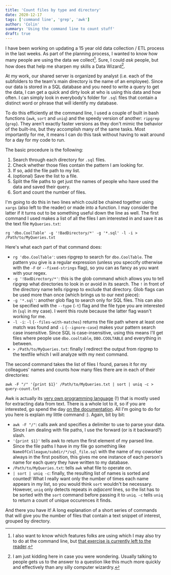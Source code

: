 ```yaml
---
title: 'Count files by type and directory'
date: 2020-12-17
tags: ['command line', 'grep', 'awk']
author: 'Colin'
summary: 'Using the command line to count stuff'
draft: true
---
```


I have been working on updating a 15 year old data collection / ETL process in the last weeks. As part of the planning process, I wanted to know how many people are using the data we collect[^1]. Sure, I could _ask_ people, but how does that help me sharpen my skills a Data Wizard[^2].

At my work, our shared server is organized by analyst (i.e. each of the subfolders to the team's main directory is the name of an employee). Since our data is stored in a SQL database and you need to write a query to get the data, I can get a quick and dirty look at who is using this data and how often. I can simply look in everybody's folder for `.sql` files that contain a distinct word or phrase that will identify my database.

To do this efficiently at the command line, I used a couple of built in bash functions (`awk`, `sort` and `uniq`) and the speedy version of another: `ripgrep` (`grep`). They aren't exactly faster versions as they don't mimic the behavior of the built-ins, but they accomplish many of the same tasks. Most importantly for me, it means I can do this task without having to wait around for a day for my code to run.

The basic procedure is the following:

1. Search through each directory for `.sql` files.
2. Check whether those files contain the pattern I am looking for.
3. If so, add the file path to my list.
4. (optional) Save the list to a file.
5. Split the file paths to get just the names of people who have used the data and saved their query.
6. Sort and count the number of files. 

I'm going to do this in two lines which could be chained together using `xargs` (also left to the reader) or made into a function. I may consider the latter if it turns out to be something useful down the line as well. The first command I used makes a list of all the files I am interested in and save it as the text file `MyQueries.txt`:

```
rg 'dbo.CoolTable' -g '!BadDirectory/*' -g '*.sql' -l -i > /Path/to/MyQueries.txt
```

Here's what each part of that command does:

* `rg 'dbo.CoolTable'`: uses ripgrep to search for `dbo.CoolTable`. The pattern you give is a regular expression (unless you speccify otherwise with the `-F` or `--fixed-strings` flag), so you can as fancy as you want with your regex.
* `-g '!BadDirectory/*'`: this is the glob command which allows you to tell ripgrep what directories to look in or avoid in its search. The `!` in front of the directory name tells ripgrep to exclude that directory. Glob flags can be used more than once (which brings us to our next piece):
* `-g '*.sql'`: another glob flag to search only for SQL files. This can also be specified with the `--type` (`-t`) flag and the file type you are interested in (`sql` in my case). I went this route because the latter flag wasn't working for me.
* `-l -i`: `-l` (`--files-with-matches`) returns the file path where at least one match was found and `-i` (`--ignore-case`) makes your pattern search case insensitive. Since SQL is case-insensitive, using this means I'll get files where people use `dbo.cooltable`, `DBO.COOLTABLE` and everything in between.
* `> /Path/to/MyQueries.txt`: finally I redirect the output from ripgrep to the textfile which I will analyze with my next command.

The second command takes the list of files I found, parses it for my colleagues' names and counts how many files there are in each of their directories:

```
awk -F "/" '{print $1}' /Path/to/MyQueries.txt | sort | uniq -c > query-count.txt
```

Awk is actually its [very own programming language](https://en.wikipedia.org/wiki/AWK) (!) that is mostly used for extracting data from text. There is a whole lot to it, so if you are interested, go spend the day [on the documentation](https://www.gnu.org/software/gawk/manual/gawk.html). All I'm going to do for you here is explain my little command :). Again, bit by bit:

* `awk -F "/"`: calls awk and specifies a delimiter to use to parse your data. Since I am dealing with file paths, I use the forward (or is it backward?) slash.
* `'{print $1}'` tells awk to return the first element of my parsed line. Since the file paths I have in my file go something like `NameOfColleague/subdir/*/sql_file.sql` with the name of my coworker always in the first position, this gives me one instance of each person's name for each query they have written to my database.
* `/Path/to/MyQueries.txt`: tells `awk` what file to operate on.
* `| sort | uniq -c`: finally, the resulting list of names is sorted and counted! What I really want only the number of times each name appears in my list, so you would think `sort` wouldn't be necessary. However, `uniq` only detects repeats in *adjacent* lines, so the list has to be sorted with the `sort` command before passing it to `uniq`. `-c` tells `uniq` to return a count of unique occurences it finds.

And there you have it! A long explanation of a short series of commands that will give you the number of files that contain a text snippet of interest, grouped by directory.


[^1]: I also want to know which features folks are using which I may also try to do at the command line, but [that exercise is currently left to the reader](https://www.reddit.com/r/physicsmemes/comments/8wil0z/the_meme_is_left_as_an_exercise_for_the_reader/).
[^2]: I am just kidding here in case you were wondering. Usually talking to people gets us to the answer to a question like this much more quickly and effectively than any silly computer wizardry.